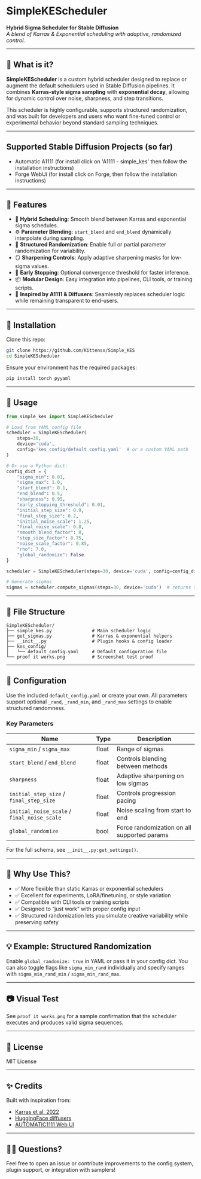 # SimpleKEScheduler

**Hybrid Sigma Scheduler for Stable Diffusion**  
_A blend of Karras & Exponential scheduling with adaptive, randomized control._

---

## 📌 What is it?

**SimpleKEScheduler** is a custom hybrid scheduler designed to replace or augment the default schedulers used in Stable Diffusion pipelines. It combines **Karras-style sigma sampling** with **exponential decay**, allowing for dynamic control over noise, sharpness, and step transitions.

This scheduler is highly configurable, supports structured randomization, and was built for developers and users who want fine-tuned control or experimental behavior beyond standard sampling techniques.

---
## Supported Stable Diffusion Projects (so far)
 - Automatic A1111 (for install click on 'A1111 - simple_kes' then follow the installation instructions)
 - Forge WebUi (for install click on Forge, then follow the installation instructions)
---

## 🚀 Features

- 🔀 **Hybrid Scheduling**: Smooth blend between Karras and exponential sigma schedules.
- ⚙️ **Parameter Blending**: `start_blend` and `end_blend` dynamically interpolate during sampling.
- 🎲 **Structured Randomization**: Enable full or partial parameter randomization for variability.
- 🪞 **Sharpening Controls**: Apply adaptive sharpening masks for low-sigma values.
- 🧠 **Early Stopping**: Optional convergence threshold for faster inference.
- 📦 **Modular Design**: Easy integration into pipelines, CLI tools, or training scripts.
- 🧪 **Inspired by A1111 & Diffusers**: Seamlessly replaces scheduler logic while remaining transparent to end-users.

---

## 📂 Installation

Clone this repo:

```bash
git clone https://github.com/Kittensx/Simple_KES
cd SimpleKEScheduler
```

Ensure your environment has the required packages:

```bash
pip install torch pyyaml
```

---

## 🧪 Usage

```python
from simple_kes import SimpleKEScheduler

# Load from YAML config file
scheduler = SimpleKEScheduler(
    steps=30,
    device='cuda',
    config='kes_config/default_config.yaml'  # or a custom YAML path
)

# Or use a Python dict:
config_dict = {
    "sigma_min": 0.01,
    "sigma_max": 1.0,
    "start_blend": 0.1,
    "end_blend": 0.5,
    "sharpness": 0.95,
    "early_stopping_threshold": 0.01,    
    "initial_step_size": 0.9,
    "final_step_size": 0.2,
    "initial_noise_scale": 1.25,
    "final_noise_scale": 0.8,
    "smooth_blend_factor": 8,
    "step_size_factor": 0.75,
    "noise_scale_factor": 0.85,
    "rho": 7.0,
    "global_randomize": False
}

scheduler = SimpleKEScheduler(steps=30, device='cuda', config=config_dict)

# Generate sigmas
sigmas = scheduler.compute_sigmas(steps=30, device='cuda')  # returns torch.FloatTensor
```

---

## 📁 File Structure

```
SimpleKEScheduler/
├── simple_kes.py               # Main scheduler logic
├── get_sigmas.py               # Karras & exponential helpers
├── __init__.py                 # Plugin hooks & config loader
├── kes_config/
│   └── default_config.yaml     # Default configuration file
└── proof it works.png          # Screenshot test proof
```

---

## 🔧 Configuration

Use the included `default_config.yaml` or create your own. All parameters support optional `_rand`, `_rand_min`, and `_rand_max` settings to enable structured randomness.

### Key Parameters

| Name                                        | Type  |            Description                      |
|---------------------------------------------|-------|---------------------------------------------|
| `sigma_min`   / `sigma_max`                 | float | Range of sigmas                             |
| `start_blend` / `end_blend`                 | float | Controls blending between methods           |
| `sharpness`                                 | float | Adaptive sharpening on low sigmas           |
| `initial_step_size` / `final_step_size`     | float | Controls progression pacing                 |
| `initial_noise_scale` / `final_noise_scale` | float | Noise scaling from start to end             |
| `global_randomize`                          | bool  | Force randomization on all supported params |

For the full schema, see `__init__.py:get_settings()`.

---

## 🧬 Why Use This?

- ✅ More flexible than static Karras or exponential schedulers
- ✅ Excellent for experiments, LoRA/finetuning, or style variation
- ✅ Compatible with CLI tools or training scripts
- ✅ Designed to “just work” with proper config input
- ✅ Structured randomization lets you simulate creative variability while preserving safety

---

## 💡 Example: Structured Randomization

Enable `global_randomize: true` in YAML or pass it in your config dict. You can also toggle flags like `sigma_min_rand` individually and specify ranges with `sigma_min_rand_min` / `sigma_min_rand_max`.

---

## 📷 Visual Test

See `proof it works.png` for a sample confirmation that the scheduler executes and produces valid sigma sequences.

---

## 📜 License

MIT License 

---

## ✨ Credits

Built with inspiration from:

- [Karras et al. 2022](https://arxiv.org/abs/2206.00364)
- [HuggingFace diffusers](https://github.com/huggingface/diffusers)
- [AUTOMATIC1111 Web UI](https://github.com/AUTOMATIC1111/stable-diffusion-webui)

---

## 🙋‍♂️ Questions?

Feel free to open an issue or contribute improvements to the config system, plugin support, or integration with samplers!
